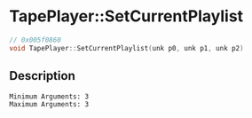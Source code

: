 # TapePlayer::SetCurrentPlaylist
```c
// 0x005f0860
void TapePlayer::SetCurrentPlaylist(unk p0, unk p1, unk p2)
```
## Description
```
Minimum Arguments: 3
Maximum Arguments: 3
```
